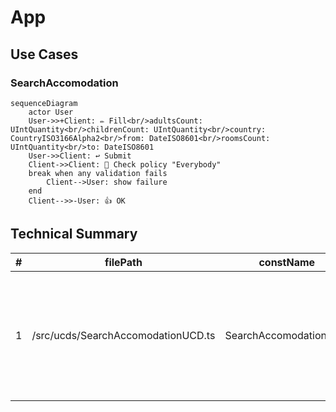<!---
    All this code has been auto generated.
    DO NOT EDIT.
    Or be prepared to see all your changes erased at the next generation.
-->

# App

## Use Cases

### SearchAccomodation

```mermaid
sequenceDiagram
    actor User
    User->>+Client: ✏️ Fill<br/>adultsCount: UIntQuantity<br/>childrenCount: UIntQuantity<br/>country: CountryISO3166Alpha2<br/>from: DateISO8601<br/>roomsCount: UIntQuantity<br/>to: DateISO8601
    User->>Client: ↩️ Submit
    Client->>Client: 🔐 Check policy "Everybody"
    break when any validation fails
        Client-->User: show failure
    end
    Client-->>-User: 👍 OK
```

## Technical Summary

|#|filePath|constName|metadataName|metadataAction|metadataBeta|metadataIcon|metadataNew|metadataSensitive|externalImports|internalImports|ioI|ioIFields|ioOPI0|ioOPI0Fields|ioOPI1|ioOPI1Fields|lifecycleClientPolicy|lifecycleServerPolicy|
|---|---|---|---|---|---|---|---|---|---|---|---|---|---|---|---|---|---|---|
|1|/src/ucds/SearchAccomodationUCD.ts|SearchAccomodationUCD|SearchAccomodation|Search||magnifying-glass|||inversify|libmodulor<br>../lib/AccomodationSearcher.js<br>../lib/TAccomodationRate.js<br>../manifest.js|SearchAccomodationInput|adultsCount: UCInputFieldValue&#60;UIntQuantity&#62;<br>childrenCount: UCInputFieldValue&#60;UIntQuantity&#62;<br>country: UCInputFieldValue&#60;CountryISO3166Alpha2&#62;<br>from: UCInputFieldValue&#60;DateISO8601&#62;<br>roomsCount: UCInputFieldValue&#60;UIntQuantity&#62;<br>to: UCInputFieldValue&#60;DateISO8601&#62;|SearchAccomodationOPI0|name: CompanyName<br>price: Amount<br>rate: AccomodationRate<br>title: FreeTextShort<br>id: UUID|||Everybody||
